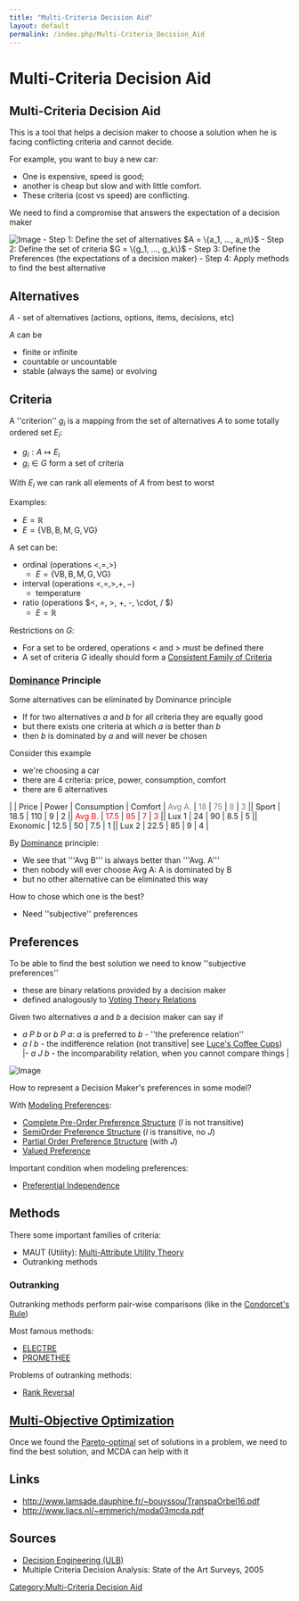 ```yaml
---
title: "Multi-Criteria Decision Aid"
layout: default
permalink: /index.php/Multi-Criteria_Decision_Aid
---
```


# Multi-Criteria Decision Aid

## Multi-Criteria Decision Aid
This is a tool that helps a decision maker to choose a solution when he is facing conflicting criteria and cannot decide.

For example, you want to buy a new car:
- One is expensive, speed is good; 
- another is cheap but slow and with little comfort. 
- These criteria (cost vs speed) are conflicting. 

We need to find a compromise that answers the expectation of a decision maker


<img src="https://raw.github.com/alexeygrigorev/wiki-figures/master/ulb/de/mcda/mcda.png" alt="Image">
- Step 1: Define the set of alternatives $A = \{a_1, ..., a_n\}$
- Step 2: Define the set of criteria $G = \{g_1, ..., g_k\}$
- Step 3: Define the Preferences (the expectations of a decision maker)
- Step 4: Apply methods to find the best alternative


## Alternatives
$A$ - set of alternatives (actions, options, items, decisions, etc)

$A$ can be
- finite or infinite
- countable or uncountable
- stable (always the same) or evolving


## Criteria
A ''criterion'' $g_i$ is a mapping from the set of alternatives $A$ to some totally ordered set $E_i$:
- $g_i: A \mapsto E_i$
- $g_i \in G$ form a set of criteria

With $E_i$ we can rank all elements of $A$ from best to worst

Examples:
- $E = \mathbb{R}$
- $E = \{\text{VB}, \text{B}, \text{M}, \text{G}, \text{VG}\}$

A set can be:
- ordinal (operations $<, =, >$)
  - $E = \{\text{VB}, \text{B}, \text{M}, \text{G}, \text{VG}\}$
- interval (operations $<, =, >, +, -$)
  - temperature
- ratio (operations $<, =, >, +, -, \cdot, / $)
  - $E = \mathbb{R}$


Restrictions on $G$:
- For a set to be ordered, operations $<$ and $>$ must be defined there
- A set of criteria $G$ ideally should form a [Consistent Family of Criteria](Consistent_Family_of_Criteria)


### [Dominance](Dominance) Principle
Some alternatives can be eliminated by Dominance principle
- If for two alternatives $a$ and $b$ for all criteria they are equally good
- but there exists one criteria at which $a$ is better than $b$
- then $b$ is dominated by $a$ and will never be chosen


Consider this example
- we're choosing a car
- there are 4 criteria: price, power, consumption, comfort
- there are 6 alternatives

|    |  Price  |  Power  |  Consumption  |  Comfort  |  <font color="grey">Avg A.</font>  |  <font color="grey">18</font>  |  <font color="grey">75</font>  |  <font color="grey">8</font>  |  <font color="grey">3</font> ||  Sport  |  18.5  |  110  |  9  |  2 ||  <font color="red">Avg B.</font>  |  <font color="red">17.5</font>  |  <font color="red">85</font>  |  <font color="red">7</font>  |  <font color="red">3</font> ||  Lux 1  |  24  |  90  |  8.5  |  5 ||  Exonomic  |  12.5  |  50  |  7.5  |  1 ||  Lux 2  |  22.5  |  85  |  9  |  4 |

By [Dominance](Dominance) principle:
- We see that '''Avg B''' is always better than '''Avg. A'''
- then nobody will ever choose Avg A: A is dominated by B
- but no other alternative can be eliminated this way

How to chose which one is the best?
- Need ''subjective'' preferences 


## Preferences
To be able to find the best solution we need to know ''subjective preferences''
- these are binary relations provided by a decision maker 
- defined analogously to [Voting Theory Relations](Voting_Theory_Relations)

Given two alternatives $a$ and $b$ a decision maker can say if
- $a \ P \ b$ or $b \ P \ a$: $a$ is preferred to $b$ - ''the preference relation''
- $a \ I \ b$ - the indifference relation (not transitive|   see [Luce's Coffee Cups](Luce's_Coffee_Cups)) |- $a \ J \ b$ - the incomparability relation, when you cannot compare things |

<img src="https://raw.github.com/alexeygrigorev/wiki-figures/master/ulb/de/mcda/mcda-dm.png" alt="Image">

How to represent a Decision Maker's preferences in some model?

With [Modeling Preferences](Modeling_Preferences):
- [Complete Pre-Order Preference Structure](Complete_Pre-Order_Preference_Structure) ($I$ is not transitive)
- [SemiOrder Preference Structure](SemiOrder_Preference_Structure) ($I$ is transitive, no $J$)
- [Partial Order Preference Structure](Partial_Order_Preference_Structure) (with $J$)
- [Valued Preference](Valued_Preference)


Important condition when modeling preferences:
- [Preferential Independence](Preferential_Independence)



## Methods
There some important families of criteria:
- MAUT (Utility): [Multi-Attribute Utility Theory](Multi-Attribute_Utility_Theory)
- Outranking methods 


### Outranking
Outranking methods perform pair-wise comparisons (like in the [Condorcet's Rule](Condorcet's_Rule))

Most famous methods:
- [ELECTRE](ELECTRE) 
- [PROMETHEE](PROMETHEE)

Problems of outranking methods:
- [Rank Reversal](Rank_Reversal)


## [Multi-Objective Optimization](Multi-Objective_Optimization)
Once we found the [Pareto-optimal](Dominance) set of solutions in a  problem, we need to find the best solution, and MCDA can help with it


## Links
- http://www.lamsade.dauphine.fr/~bouyssou/TranspaOrbel16.pdf
- http://www.liacs.nl/~emmerich/moda03mcda.pdf


## Sources
- [Decision Engineering (ULB)](Decision_Engineering_(ULB))
- Multiple Criteria Decision Analysis: State of the Art Surveys, 2005 

[Category:Multi-Criteria Decision Aid](Category_Multi-Criteria_Decision_Aid)